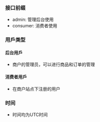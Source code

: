 ### 接口前缀
  - admin: 管理后台使用
  - consumer: 消费者使用
### 用戶类型
  #### 后台用戶
  - 商户的管理员，可以进行商品和订单的管理
  #### 消费者用戶
  - 在商户站点下注册的用户
### 时间
  - 时间均为UTC时间
